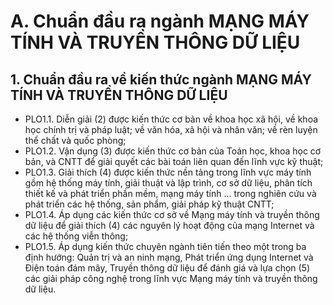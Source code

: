 # A. Chuẩn đầu ra ngành MẠNG MÁY TÍNH VÀ TRUYỀN THÔNG DỮ LIỆU
## 1. Chuẩn đầu ra về kiến thức ngành MẠNG MÁY TÍNH VÀ TRUYỀN THÔNG DỮ LIỆU
-   PLO1.1. Diễn giải (2) được kiến thức cơ bản về khoa học xã hội, về khoa học chính trị và pháp luật; về văn hóa, xã hội và nhân văn; về rèn luyện thể chất và quốc phòng;
-   PLO1.2. Vận dụng (3) được kiến thức cơ bản của Toán học, khoa học cơ bản, và CNTT để giải quyết các bài toán liên quan đến lĩnh vực kỹ thuật;
-   PLO1.3. Giải thích (4) được kiến thức nền tảng trong lĩnh vực máy tính gồm hệ thống máy tính, giải thuật và lập trình, cơ sở dữ liệu, phân tích thiết kế và phát triển phần mềm, mạng máy tính ... trong nghiên cứu và phát triển các hệ thống, sản phẩm, giải pháp kỹ thuật CNTT;
-   PLO1.4. Áp dụng các kiến thức cơ sở về Mạng máy tính và truyền thông dữ liệu để giải thích (4) các nguyên lý hoạt động của mạng Internet và các hệ thống viễn thông;
-   PLO1.5. Áp dụng kiến thức chuyên ngành tiên tiến theo một trong ba định hướng: Quản trị và an ninh mạng, Phát triển ứng dụng Internet và Điện toán đám mây, Truyền thông dữ liệu để đánh giá và lựa chọn (5) các giải pháp công nghệ trong lĩnh vực Mạng máy tính và truyền thông dữ liệu.
